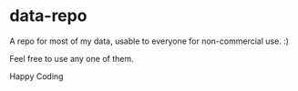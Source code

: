 # data-repo
A repo for most of my data, usable to everyone for non-commercial use. :)

Feel free to use any one of them.

Happy Coding

